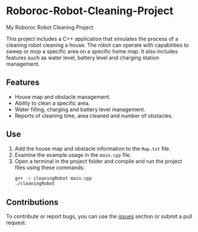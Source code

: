 # Roboroc-Robot-Cleaning-Project
My Roboroc Robot Cleaning Project

This project includes a C++ application that simulates the process of a cleaning robot cleaning a house. The robot can operate with capabilities to sweep or mop a specific area on a specific home map. It also includes features such as water level, battery level and charging station management.

## Features

- House map and obstacle management.
- Ability to clean a specific area.
- Water filling, charging and battery level management.
- Reports of cleaning time, area cleaned and number of obstacles.

## Use

1. Add the house map and obstacle information to the `Map.txt` file.
2. Examine the example usage in the `main.cpp` file.
3. Open a terminal in the project folder and compile and run the project files using these commands:
     ```bash
     g++ -o cleaningRobot main.cpp
     ./cleaningRobot
     ```

## Contributions
To contribute or report bugs, you can use the [issues](https://github.com/user/robot-temizlik-projesi/issues) section or submit a pull request.
​
